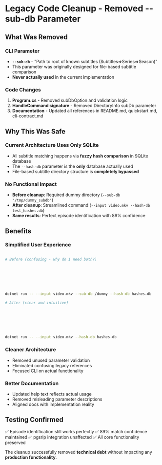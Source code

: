 # Legacy Code Cleanup - Removed --sub-db Parameter

## What Was Removed

### CLI Parameter

- **`--sub-db`** - "Path to root of known subtitles (Subtitles=>Series=>Season)"
- This parameter was originally designed for file-based subtitle comparison
- **Never actually used** in the current implementation

### Code Changes

1. **Program.cs** - Removed subDbOption and validation logic
2. **HandleCommand signature** - Removed DirectoryInfo subDb parameter
3. **Documentation** - Updated all references in README.md, quickstart.md, cli-contract.md

## Why This Was Safe

### Current Architecture Uses Only SQLite

- All subtitle matching happens via **fuzzy hash comparison** in SQLite database
- The `--hash-db` parameter is the **only** database actually used
- File-based subtitle directory structure is **completely bypassed**

### No Functional Impact

- **Before cleanup**: Required dummy directory (`--sub-db "/tmp/dummy_subdb"`)
- **After cleanup**: Streamlined command (`--input video.mkv --hash-db test_hashes.db`)
- **Same results**: Perfect episode identification with 89% confidence

## Benefits

### Simplified User Experience

```bash

# Before (confusing - why do I need both?)







dotnet run -- --input video.mkv --sub-db /dummy --hash-db hashes.db

# After (clear and intuitive)







dotnet run -- --input video.mkv --hash-db hashes.db
```

### Cleaner Architecture

- Removed unused parameter validation
- Eliminated confusing legacy references
- Focused CLI on actual functionality

### Better Documentation

- Updated help text reflects actual usage
- Removed misleading parameter descriptions
- Aligned docs with implementation reality

## Testing Confirmed

✅ Episode identification still works perfectly
✅ 89% match confidence maintained
✅ pgsrip integration unaffected
✅ All core functionality preserved

The cleanup successfully removed **technical debt** without impacting any **production functionality**.
